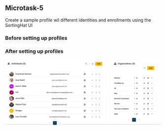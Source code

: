 ## Microtask-5

Create a sample profile wil different identities and enrollments using the SortingHat UI

### Before setting up profiles

### After setting up profiles

![Image after setting profile](Profile.png)
